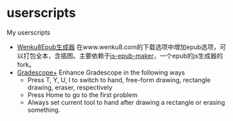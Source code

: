 # userscripts
My userscripts

- [Wenku8Epub生成器](wenku2epub.user.js) 在www.wenku8.com的下载选项中增加epub选项，可以打包全本，含插图。主要依赖于[js-epub-maker](https://github.com/johnmave126/js-epub-maker)，一个epub的js生成器的fork。
- [Gradescope+](gradescope+.user.js) Enhance Gradescope in the following ways
  - Press T, Y, U, I to switch to hand, free-form drawing, rectangle drawing, eraser, respectively
  - Press Home to go to the first problem
  - Always set current tool to hand after drawing a rectangle or erasing something.
